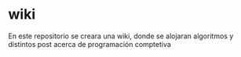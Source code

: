 # wiki
En este repositorio se creara una wiki, donde se alojaran algoritmos y distintos post acerca de programación comptetiva
